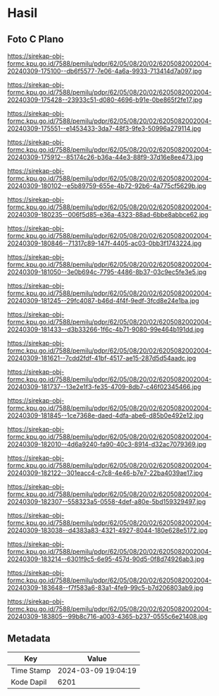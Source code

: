 # Hasil

## Foto C Plano

https://sirekap-obj-formc.kpu.go.id/7588/pemilu/pdpr/62/05/08/20/02/6205082002004-20240309-175100--db6f5577-7e06-4a6a-9933-713414d7a097.jpg

https://sirekap-obj-formc.kpu.go.id/7588/pemilu/pdpr/62/05/08/20/02/6205082002004-20240309-175428--23933c51-d080-4696-b91e-0be865f2fe17.jpg

https://sirekap-obj-formc.kpu.go.id/7588/pemilu/pdpr/62/05/08/20/02/6205082002004-20240309-175551--e1453433-3da7-48f3-9fe3-50996a279114.jpg

https://sirekap-obj-formc.kpu.go.id/7588/pemilu/pdpr/62/05/08/20/02/6205082002004-20240309-175912--85174c26-b36a-44e3-88f9-37d16e8ee473.jpg

https://sirekap-obj-formc.kpu.go.id/7588/pemilu/pdpr/62/05/08/20/02/6205082002004-20240309-180102--e5b89759-655e-4b72-92b6-4a775cf5629b.jpg

https://sirekap-obj-formc.kpu.go.id/7588/pemilu/pdpr/62/05/08/20/02/6205082002004-20240309-180235--006f5d85-e36a-4323-88ad-6bbe8abbce62.jpg

https://sirekap-obj-formc.kpu.go.id/7588/pemilu/pdpr/62/05/08/20/02/6205082002004-20240309-180846--71317c89-147f-4405-ac03-0bb3f1743224.jpg

https://sirekap-obj-formc.kpu.go.id/7588/pemilu/pdpr/62/05/08/20/02/6205082002004-20240309-181050--3e0b694c-7795-4486-8b37-03c9ec5fe3e5.jpg

https://sirekap-obj-formc.kpu.go.id/7588/pemilu/pdpr/62/05/08/20/02/6205082002004-20240309-181245--29fc4087-b46d-4f4f-9edf-3fcd8e24e1ba.jpg

https://sirekap-obj-formc.kpu.go.id/7588/pemilu/pdpr/62/05/08/20/02/6205082002004-20240309-181433--d3b33266-1f6c-4b71-9080-99e464b191dd.jpg

https://sirekap-obj-formc.kpu.go.id/7588/pemilu/pdpr/62/05/08/20/02/6205082002004-20240309-181621--7cdd2fdf-41bf-4517-ae15-287d5d54aadc.jpg

https://sirekap-obj-formc.kpu.go.id/7588/pemilu/pdpr/62/05/08/20/02/6205082002004-20240309-181737--13e2e1f3-fe35-4709-8db7-c46f02345466.jpg

https://sirekap-obj-formc.kpu.go.id/7588/pemilu/pdpr/62/05/08/20/02/6205082002004-20240309-181845--1ce7368e-daed-4dfa-abe6-d85b0e492e12.jpg

https://sirekap-obj-formc.kpu.go.id/7588/pemilu/pdpr/62/05/08/20/02/6205082002004-20240309-182010--4d6a9240-fa90-40c3-8914-d32ac7079369.jpg

https://sirekap-obj-formc.kpu.go.id/7588/pemilu/pdpr/62/05/08/20/02/6205082002004-20240309-182122--301eacc4-c7c8-4e46-b7e7-22ba4039ae17.jpg

https://sirekap-obj-formc.kpu.go.id/7588/pemilu/pdpr/62/05/08/20/02/6205082002004-20240309-182307--558323a5-0558-4def-a80e-5bd159329497.jpg

https://sirekap-obj-formc.kpu.go.id/7588/pemilu/pdpr/62/05/08/20/02/6205082002004-20240309-183038--d4383a83-4321-4927-8044-180e628e5172.jpg

https://sirekap-obj-formc.kpu.go.id/7588/pemilu/pdpr/62/05/08/20/02/6205082002004-20240309-183214--6301f9c5-6e95-457d-90d5-0f8d74926ab3.jpg

https://sirekap-obj-formc.kpu.go.id/7588/pemilu/pdpr/62/05/08/20/02/6205082002004-20240309-183648--f7f583a6-83a1-4fe9-99c5-b7d206803ab9.jpg

https://sirekap-obj-formc.kpu.go.id/7588/pemilu/pdpr/62/05/08/20/02/6205082002004-20240309-183805--99b8c716-a003-4365-b237-0555c6e21408.jpg


## Metadata

| Key        | Value               |
| ---------- | ------------------- |
| Time Stamp | 2024-03-09 19:04:19 |
| Kode Dapil | 6201                |



